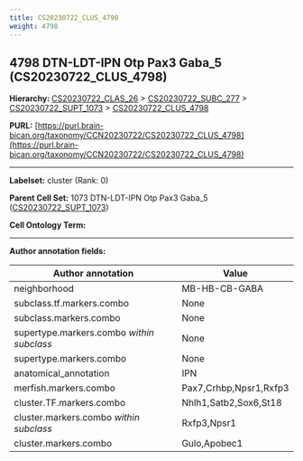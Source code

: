 ```yaml
---
title: CS20230722_CLUS_4798
weight: 4798
---
```

## 4798 DTN-LDT-IPN Otp Pax3 Gaba_5 (CS20230722_CLUS_4798)
<b>Hierarchy: </b>
[CS20230722_CLAS_26](../CS20230722_CLAS_26) >
[CS20230722_SUBC_277](../CS20230722_SUBC_277) >
[CS20230722_SUPT_1073](../CS20230722_SUPT_1073) >
[CS20230722_CLUS_4798](../CS20230722_CLUS_4798)

**PURL:** [https://purl.brain-bican.org/taxonomy/CCN20230722/CS20230722_CLUS_4798](https://purl.brain-bican.org/taxonomy/CCN20230722/CS20230722_CLUS_4798)

---


**Labelset:** cluster (Rank: 0)

**Parent Cell Set:** 1073 DTN-LDT-IPN Otp Pax3 Gaba_5 ([CS20230722_SUPT_1073](../CS20230722_SUPT_1073))



**Cell Ontology Term:** 

[MARKER GENES.]: #


---

[TRANSFERRED ANNOTATIONS.]: #


[AUTHOR ANNOTATION FIELDS.]: #


**Author annotation fields:**

| Author annotation | Value |
|-------------------|-------|
|neighborhood|MB-HB-CB-GABA|
|subclass.tf.markers.combo|None|
|subclass.markers.combo|None|
|supertype.markers.combo _within subclass_|None|
|supertype.markers.combo|None|
|anatomical_annotation|IPN|
|merfish.markers.combo|Pax7,Crhbp,Npsr1,Rxfp3|
|cluster.TF.markers.combo|Nhlh1,Satb2,Sox6,St18|
|cluster.markers.combo _within subclass_|Rxfp3,Npsr1|
|cluster.markers.combo|Gulo,Apobec1|
